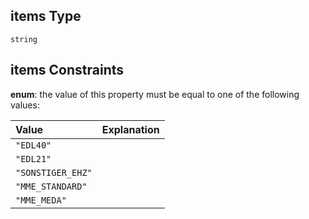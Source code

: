 ## items Type

`string`

## items Constraints

**enum**: the value of this property must be equal to one of the following values:

| Value             | Explanation |
| :---------------- | :---------- |
| `"EDL40"`         |             |
| `"EDL21"`         |             |
| `"SONSTIGER_EHZ"` |             |
| `"MME_STANDARD"`  |             |
| `"MME_MEDA"`      |             |
